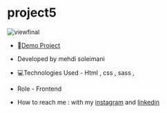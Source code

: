 # project5


![viewfinal](https://s6.uupload.ir/files/screenshot_(39)_l72s.png)

- 📌[Demo Project](https://mehdisoleimaniweb.github.io/project5/)

- Developed by mehdi soleimani

- 💻Technologies Used - Html , css , sass ,

- Role - Frontend

- How to reach me : with my [instagram](https://instagram.com/mehdi_soleimani_web?igshid=mzrlodbinwflza==) and [linkedin](https://www.linkedin.com/in/mehdi-soleimani-38597328b/)
